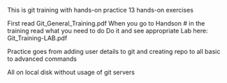This is git training with hands-on practice
13 hands-on exercises 

First read Git_General_Training.pdf
When you go to Handson # in the training read what you need to do 
Do it and see appropriate Lab here: Git_Training-LAB.pdf

Practice goes from adding user details to git and creating repo
to all basic to advanced commands

All on local disk without usage of git servers
